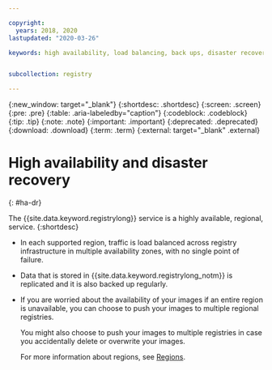 ```yaml
---

copyright:
  years: 2018, 2020
lastupdated: "2020-03-26"

keywords: high availability, load balancing, back ups, disaster recovery,


subcollection: registry

---
```


{:new_window: target="_blank"}
{:shortdesc: .shortdesc}
{:screen: .screen}
{:pre: .pre}
{:table: .aria-labeledby="caption"}
{:codeblock: .codeblock}
{:tip: .tip}
{:note: .note}
{:important: .important}
{:deprecated: .deprecated}
{:download: .download}
{:term: .term}
{:external: target="_blank" .external}

# High availability and disaster recovery
{: #ha-dr}

The {{site.data.keyword.registrylong}} service is a highly available, regional, service.
{:shortdesc}

* In each supported region, traffic is load balanced across registry infrastructure in multiple availability zones, with no single point of failure.

* Data that is stored in {{site.data.keyword.registrylong_notm}} is replicated and it is also backed up regularly.

* If you are worried about the availability of your images if an entire region is unavailable, you can choose to push your images to multiple regional registries.
  
  You might also choose to push your images to multiple registries in case you accidentally delete or overwrite your images.

  For more information about regions, see [Regions](/docs/Registry?topic=registry-registry_overview#registry_regions).
